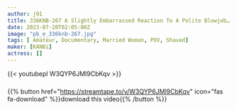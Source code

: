 ```yaml
---
author: j91
title: 336KNB-267 A Slightly Embarrassed Reaction To A Polite Blowjob… A Beautiful Married Woman From Sagamihara Who Is Modest! "The Other Day I Saw My Husband Holding Hands With An Unfaithful Partner…" It Seems That He Applied For A Lot Of Things, But Before His Wife Changes Her Mind, Let’s Go Pakopakoya~ (Laughs) Even So, I Feel Like I’ve Seen This Wife Somewhere… At Minamihashimoto Station, Sagamihara City, Kanagawa Prefecture
date: 2023-07-20T02:05:00Z
image: "pb_e_336knb-267.jpg"
tags: [ Amateur, Documentary, Married Woman, POV, Shaved]
maker: [KANBi]
actress: []
---
```



{{< youtubepl W3QYP6JMl9CbKqv >}}
###

{{% button href="https://streamtape.to/v/W3QYP6JMl9CbKqv" icon="fas fa-download" %}}download this video{{% /button %}}


